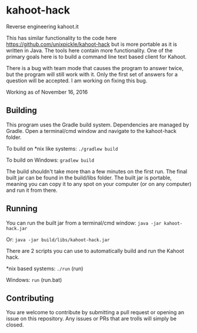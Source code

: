 # kahoot-hack

Reverse engineering kahoot.it

This has similar functionality to the code here https://github.com/unixpickle/kahoot-hack but is more portable as it is written in Java. The tools here contain more functionality. One of the primary goals here is to build a command line text based client for Kahoot.

There is a bug with team mode that causes the program to answer twice, but the program will still work with it. Only the first set of answers for a question will be accepted. I am working on fixing this bug.

Working as of November 16, 2016

## Building

This program uses the Gradle build system. Dependencies are managed by Gradle. Open a terminal/cmd window and navigate to the kahoot-hack folder.

To build on \*nix like systems: `./gradlew build`

To build on Windows: `gradlew build`

The build shouldn't take more than a few minutes on the first run. The final built jar can be found in the build/libs folder. The built jar is portable, meaning you can copy it to any spot on your computer (or on any computer) and run it from there.

## Running

You can run the built jar from a terminal/cmd window: `java -jar kahoot-hack.jar`

Or: `java -jar build/libs/kahoot-hack.jar`

There are 2 scripts you can use to automatically build and run the Kahoot hack.

*nix based systems: `./run` (run)

Windows: `run` (run.bat)

## Contributing

You are welcome to contribute by submitting a pull request or opening an issue on this repository. Any issues or PRs that are trolls will simply be closed.

